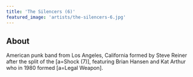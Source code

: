 ```yaml
---
title: 'The Silencers (6)'
featured_image: 'artists/the-silencers-6.jpg'
---
```


## About

American punk band from Los Angeles, California formed by Steve Reiner after the split of the [a=Shock (7)], featuring Brian Hansen and Kat Arthur who in 1980 formed [a=Legal Weapon].
